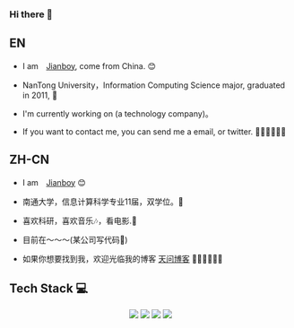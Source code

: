 ### Hi there 👋

<!--
**jianboy/jianboy** is a ✨ _special_ ✨ repository because its `README.md` (this file) appears on your GitHub profile.

Here are some ideas to get you started:

- 🔭 I’m currently working on ...
- 🌱 I’m currently learning ...
- 👯 I’m looking to collaborate on ...
- 🤔 I’m looking for help with ...
- 💬 Ask me about ...
- 📫 How to reach me: ...
- 😄 Pronouns: ...
- ⚡ Fun fact: ...
-->

## EN

* I am　[Jianboy](http://blog.yoqi.me), come from China. :blush:
* NanTong University，Information Computing Science major, graduated in 2011, 🤔
* I'm currently working on (a technology company)。

* If you want to contact me, you can send me a email, or twitter. 🎊🎊🎊🎊🎊🎊

## ZH-CN

* I am　[Jianboy](http://blog.yoqi.me) :blush:
* 南通大学，信息计算科学专业11届，双学位。🤔
* 喜欢科研，喜欢音乐🎶，看电影.📖

* 目前在～～～(某公司写代码🤪)

* 如果你想要找到我，欢迎光临我的博客 [天问博客](http://blog.yoqi.me) 🎊🎊🎊🎊🎊🎊

## Tech Stack :computer:
<!--
<a href="https://github.com/jianboy/"><img height="137px" src="https://github-readme-stats.vercel.app/api?username=jianboy&hide_title=true&hide_border=true&show_icons=true&include_all_commits=true&count_private=true&line_height=21&text_color=000&icon_color=000&bg_color=0,ea6161,ffc64d,fffc4d,52fa5a&theme=graywhite" />-->
<!-- <img height="137px" src="https://github-readme-stats.vercel.app/api/top-langs/?username=jianboy&hide=html&hide_title=true&hide_border=true&layout=compact&langs_count=6&exclude_repo=comp426,Redventures-Movie-Quotes&text_color=000&icon_color=fff&bg_color=0,52fa5a,4dfcff,c64dff&theme=graywhite" /> -->


<div align="center">
    <!-- Flutter -->
    <img src="https://img.shields.io/static/v1?label=&message=Flutter&style=for-the-badge&logo=flutter&color=62C9F9"></img>
    <!-- TypeScript -->
    <img src="https://img.shields.io/static/v1?label=&message=Typescript&style=for-the-badge&logo=typescript&color=3178C7&logoColor=white"></img>
    <!-- JavaScript -->
    <!-- Docker -->
    <img src="https://img.shields.io/static/v1?label=&message=Docker&style=for-the-badge&logo=docker&color=2B8FCF&logoColor=white"></img>
    <!-- Python -->
    <img src="https://img.shields.io/static/v1?label=&message=Python&style=for-the-badge&logo=python&color=FCD546&logoColor=white"></img>
</div><br/>
